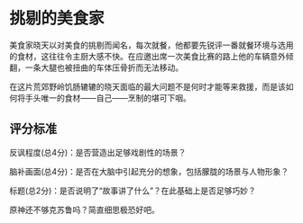 # 挑剔的美食家

美食家晓天以对美食的挑剔而闻名，每次就餐，他都要先锐评一番就餐环境与选用的食材，这往往令主厨大感不快。在应邀出席一次美食比赛的路上他的车辆意外倾翻，一条大腿也被扭曲的车体压骨折而无法移动。

在这片荒郊野岭饥肠辘辘的晓天面临的最大问题不是何时才能等来救援，而是该如何将手头唯一的食材——自己——烹制的堪可下咽。

## 评分标准

反讽程度(总4分)：是否营造出足够戏剧性的场景？

脑补画面(总4分)：是否在大脑中引起充分的想象，包括朦胧的场景与人物形象？

标题(总2分)：是否说明了“故事讲了什么”？在此基础上是否足够巧妙？



<p data-first-child data-pid="IJtGPKwR">原神还不够克苏鲁吗？简直细思极恐好吧。</p>